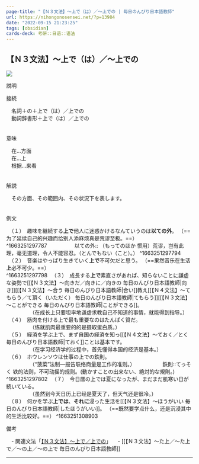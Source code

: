 ```yaml
---
page-title: "【Ｎ３文法】～上で（は）／～上での | 毎日のんびり日本語教師"
url: https://nihongonosensei.net/?p=13984
date: "2022-09-15 21:23:25"
tags: [obsidian] 
cards-deck: 考研::日语::语法
---
```

## 【Ｎ３文法】～上で（は）／～上での

![](https://nihongonosensei.net/pic/n3top.png)

説明

接続

　名詞＋の＋上で（は）／上での  
　動詞辞書形＋上で（は）／上での  
　

意味

　在…方面  
　在…上  
　根据…来看  
　

解説

　その方面、その範囲内、その状況下を表します。  
　

例文

　（１）　趣味を継続する**上で**他人に迷惑かけるなんていうのは**以ての外**。  （==为了延续自己的兴趣而给别人添麻烦真是荒谬至极。==）  
^1663251297787
　　　　　以ての外:: （もってのほか 惯用）荒谬，岂有此理，毫无道理，令人不能容忍。（とんでもない（こと）。） ^1663251297794
　（２）　音楽はやっぱり生きていく**上で**不可欠だと思う。  （==果然音乐在生活**上**必不可少。==）  
^1663251297798
　（３）　成長する**上で**素直さがあれば、知らないことに謙虚な姿勢で[[【Ｎ３文法】～向きだ／向きに／向きの  毎日のんびり日本語教師|向き]][[【Ｎ３文法】～合う  毎日のんびり日本語教師|合い]]教え[[【Ｎ４文法】～てもらう／て頂く（いただく）  毎日のんびり日本語教師|てもらう]][[【Ｎ３文法】～ことができる  毎日のんびり日本語教師|ことができる]]。  
　　　　　（在成长上只要坦率地谦虚求教自己不知道的事情，就能得到指导。）  
　（４）　筋肉を付ける上で最も重要なのはたんぱく質だ。  
　　　　　（练就肌肉最重要的的是摄取蛋白质。）  
　（５）　経済を学ぶ上で、まず自国の経済を知っ[[【Ｎ４文法】～ておく／とく  毎日のんびり日本語教師|ておく]]ことは基本です。  
　　　　　（在学习经济学的过程中，首先懂得本国的经济是基本。）  
　（６）　ホウレンソウは仕事の上での鉄則。  
　　　　　（“菠菜”法制—报告联络商量是工作的准则。）
　　　　　鉄則::てっそく 铁的法则，不可动摇的规则。(動かすことの出来ない、絶対的な規則。)   ^1663251297802
　（７）　今日暦の上では夏になったが、まだまだ肌寒い日が続いている。  
　　　　　（虽然到今天日历上已经是夏天了，但天气还是很冷。）  
　（８）　何かを学ぶ**上では**、**それに**浸った生活を[[【Ｎ３文法】～ほうがいい  毎日のんびり日本語教師|したほうがいい]]。  （==既然要学点什么，还是沉浸其中的生活比较好。==）
^1663251308903

備考

　- 関連文法「[【Ｎ３文法】～上で／上での](http://nihongonosensei.net/?p=5947)」
	　- [[【Ｎ３文法】～た上／～た上で／～の上／～の上で  毎日のんびり日本語教師]]

---
